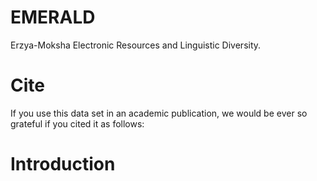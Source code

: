 # EMERALD
Erzya-Moksha Electronic Resources and Linguistic Diversity.

# Cite

If you use this data set in an academic publication, we would be ever so grateful if you cited it as follows:


# Introduction


